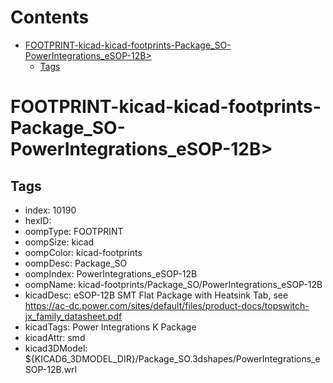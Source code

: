 



Contents
========

* [FOOTPRINT-kicad-kicad-footprints-Package_SO-PowerIntegrations_eSOP-12B>](#footprint-kicad-kicad-footprints-package_so-powerintegrations_esop-12b)
	* [Tags](#tags)

# FOOTPRINT-kicad-kicad-footprints-Package_SO-PowerIntegrations_eSOP-12B>

## Tags

- index: 10190
- hexID: 
- oompType: FOOTPRINT
- oompSize: kicad
- oompColor: kicad-footprints
- oompDesc: Package_SO
- oompIndex: PowerIntegrations_eSOP-12B
- oompName: kicad-footprints/Package_SO/PowerIntegrations_eSOP-12B
- kicadDesc: eSOP-12B SMT Flat Package with Heatsink Tab, see https://ac-dc.power.com/sites/default/files/product-docs/topswitch-jx_family_datasheet.pdf
- kicadTags: Power Integrations K Package
- kicadAttr: smd
- kicad3DModel: ${KICAD6_3DMODEL_DIR}/Package_SO.3dshapes/PowerIntegrations_eSOP-12B.wrl
